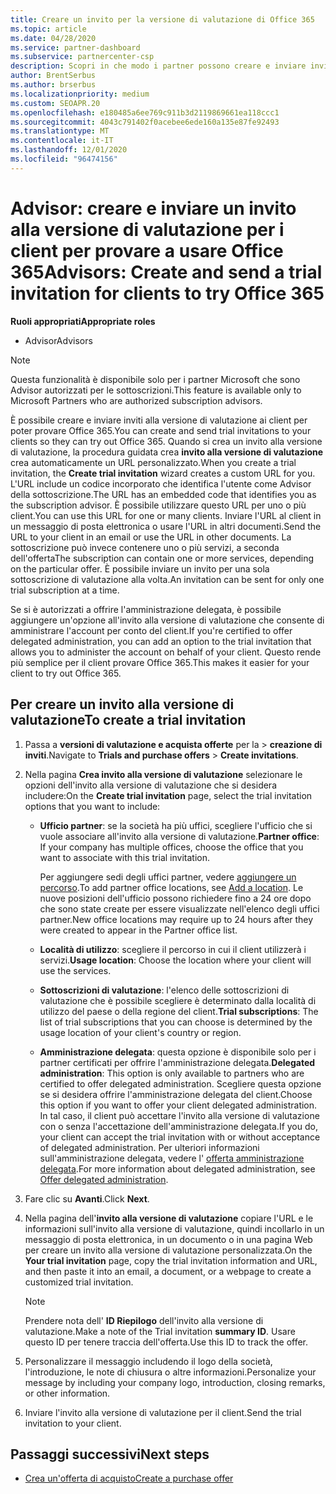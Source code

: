 ```yaml
---
title: Creare un invito per la versione di valutazione di Office 365
ms.topic: article
ms.date: 04/28/2020
ms.service: partner-dashboard
ms.subservice: partnercenter-csp
description: Scopri in che modo i partner possono creare e inviare inviti alla versione di valutazione per i loro clienti per provare a usare Office 365. I partner sono in gran parte un Advisor autorizzato per le sottoscrizioni.
author: BrentSerbus
ms.author: brserbus
ms.localizationpriority: medium
ms.custom: SEOAPR.20
ms.openlocfilehash: e180485a6ee769c911b3d2119869661ea118ccc1
ms.sourcegitcommit: 4043c791402f0acebee6ede160a135e87fe92493
ms.translationtype: MT
ms.contentlocale: it-IT
ms.lasthandoff: 12/01/2020
ms.locfileid: "96474156"
---
```

# <a name="advisors-create-and-send-a-trial-invitation-for-clients-to-try-office-365"></a><span data-ttu-id="737c8-104">Advisor: creare e inviare un invito alla versione di valutazione per i client per provare a usare Office 365</span><span class="sxs-lookup"><span data-stu-id="737c8-104">Advisors: Create and send a trial invitation for clients to try Office 365</span></span>


<span data-ttu-id="737c8-105">**Ruoli appropriati**</span><span class="sxs-lookup"><span data-stu-id="737c8-105">**Appropriate roles**</span></span>

- <span data-ttu-id="737c8-106">Advisor</span><span class="sxs-lookup"><span data-stu-id="737c8-106">Advisors</span></span>

> [!NOTE]
> <span data-ttu-id="737c8-107">Questa funzionalità è disponibile solo per i partner Microsoft che sono Advisor autorizzati per le sottoscrizioni.</span><span class="sxs-lookup"><span data-stu-id="737c8-107">This feature is available only to Microsoft Partners who are authorized subscription advisors.</span></span>

<span data-ttu-id="737c8-108">È possibile creare e inviare inviti alla versione di valutazione ai client per poter provare Office 365.</span><span class="sxs-lookup"><span data-stu-id="737c8-108">You can create and send trial invitations to your clients so they can try out Office 365.</span></span> <span data-ttu-id="737c8-109">Quando si crea un invito alla versione di valutazione, la procedura guidata crea **invito alla versione di valutazione** crea automaticamente un URL personalizzato.</span><span class="sxs-lookup"><span data-stu-id="737c8-109">When you create a trial invitation, the **Create trial invitation** wizard creates a custom URL for you.</span></span> <span data-ttu-id="737c8-110">L'URL include un codice incorporato che identifica l'utente come Advisor della sottoscrizione.</span><span class="sxs-lookup"><span data-stu-id="737c8-110">The URL has an embedded code that identifies you as the subscription advisor.</span></span> <span data-ttu-id="737c8-111">È possibile utilizzare questo URL per uno o più client.</span><span class="sxs-lookup"><span data-stu-id="737c8-111">You can use this URL for one or many clients.</span></span> <span data-ttu-id="737c8-112">Inviare l'URL al client in un messaggio di posta elettronica o usare l'URL in altri documenti.</span><span class="sxs-lookup"><span data-stu-id="737c8-112">Send the URL to your client in an email or use the URL in other documents.</span></span> <span data-ttu-id="737c8-113">La sottoscrizione può invece contenere uno o più servizi, a seconda dell'offerta</span><span class="sxs-lookup"><span data-stu-id="737c8-113">The subscription can contain one or more services, depending on the particular offer.</span></span> <span data-ttu-id="737c8-114">È possibile inviare un invito per una sola sottoscrizione di valutazione alla volta.</span><span class="sxs-lookup"><span data-stu-id="737c8-114">An invitation can be sent for only one trial subscription at a time.</span></span>

<span data-ttu-id="737c8-115">Se si è autorizzati a offrire l'amministrazione delegata, è possibile aggiungere un'opzione all'invito alla versione di valutazione che consente di amministrare l'account per conto del client.</span><span class="sxs-lookup"><span data-stu-id="737c8-115">If you're certified to offer delegated administration, you can add an option to the trial invitation that allows you to administer the account on behalf of your client.</span></span> <span data-ttu-id="737c8-116">Questo rende più semplice per il client provare Office 365.</span><span class="sxs-lookup"><span data-stu-id="737c8-116">This makes it easier for your client to try out Office 365.</span></span>

## <a name="to-create-a-trial-invitation"></a><span data-ttu-id="737c8-117">Per creare un invito alla versione di valutazione</span><span class="sxs-lookup"><span data-stu-id="737c8-117">To create a trial invitation</span></span>

1. <span data-ttu-id="737c8-118">Passa a **versioni di valutazione e acquista offerte** per la  >  **creazione di inviti**.</span><span class="sxs-lookup"><span data-stu-id="737c8-118">Navigate to **Trials and purchase offers** > **Create invitations**.</span></span>

2. <span data-ttu-id="737c8-119">Nella pagina **Crea invito alla versione di valutazione** selezionare le opzioni dell'invito alla versione di valutazione che si desidera includere:</span><span class="sxs-lookup"><span data-stu-id="737c8-119">On the **Create trial invitation** page, select the trial invitation options that you want to include:</span></span>

    - <span data-ttu-id="737c8-120">**Ufficio partner**: se la società ha più uffici, scegliere l'ufficio che si vuole associare all'invito alla versione di valutazione.</span><span class="sxs-lookup"><span data-stu-id="737c8-120">**Partner office**: If your company has multiple offices, choose the office that you want to associate with this trial invitation.</span></span>

        <span data-ttu-id="737c8-121">Per aggiungere sedi degli uffici partner, vedere [aggiungere un percorso](manage-locations.md).</span><span class="sxs-lookup"><span data-stu-id="737c8-121">To add partner office locations, see [Add a location](manage-locations.md).</span></span> <span data-ttu-id="737c8-122">Le nuove posizioni dell'ufficio possono richiedere fino a 24 ore dopo che sono state create per essere visualizzate nell'elenco degli uffici partner.</span><span class="sxs-lookup"><span data-stu-id="737c8-122">New office locations may require up to 24 hours after they were created to appear in the Partner office list.</span></span>

    - <span data-ttu-id="737c8-123">**Località di utilizzo**: scegliere il percorso in cui il client utilizzerà i servizi.</span><span class="sxs-lookup"><span data-stu-id="737c8-123">**Usage location**: Choose the location where your client will use the services.</span></span>
    - <span data-ttu-id="737c8-124">**Sottoscrizioni di valutazione**: l'elenco delle sottoscrizioni di valutazione che è possibile scegliere è determinato dalla località di utilizzo del paese o della regione del client.</span><span class="sxs-lookup"><span data-stu-id="737c8-124">**Trial subscriptions**: The list of trial subscriptions that you can choose is determined by the usage location of your client's country or region.</span></span>
    - <span data-ttu-id="737c8-125">**Amministrazione delegata**: questa opzione è disponibile solo per i partner certificati per offrire l'amministrazione delegata.</span><span class="sxs-lookup"><span data-stu-id="737c8-125">**Delegated administration**: This option is only available to partners who are certified to offer delegated administration.</span></span> <span data-ttu-id="737c8-126">Scegliere questa opzione se si desidera offrire l'amministrazione delegata del client.</span><span class="sxs-lookup"><span data-stu-id="737c8-126">Choose this option if you want to offer your client delegated administration.</span></span> <span data-ttu-id="737c8-127">In tal caso, il client può accettare l'invito alla versione di valutazione con o senza l'accettazione dell'amministrazione delegata.</span><span class="sxs-lookup"><span data-stu-id="737c8-127">If you do, your client can accept the trial invitation with or without acceptance of delegated administration.</span></span> <span data-ttu-id="737c8-128">Per ulteriori informazioni sull'amministrazione delegata, vedere l' [offerta amministrazione delegata](customers-revoke-admin-privileges.md).</span><span class="sxs-lookup"><span data-stu-id="737c8-128">For more information about delegated administration, see [Offer delegated administration](customers-revoke-admin-privileges.md).</span></span>

3. <span data-ttu-id="737c8-129">Fare clic su **Avanti**.</span><span class="sxs-lookup"><span data-stu-id="737c8-129">Click **Next**.</span></span>

4. <span data-ttu-id="737c8-130">Nella pagina dell'**invito alla versione di valutazione** copiare l'URL e le informazioni sull'invito alla versione di valutazione, quindi incollarlo in un messaggio di posta elettronica, in un documento o in una pagina Web per creare un invito alla versione di valutazione personalizzata.</span><span class="sxs-lookup"><span data-stu-id="737c8-130">On the **Your trial invitation** page, copy the trial invitation information and URL, and then paste it into an email, a document, or a webpage to create a customized trial invitation.</span></span>

    > [!NOTE]
    > <span data-ttu-id="737c8-131">Prendere nota dell' **ID Riepilogo** dell'invito alla versione di valutazione.</span><span class="sxs-lookup"><span data-stu-id="737c8-131">Make a note of the Trial invitation **summary ID**.</span></span> <span data-ttu-id="737c8-132">Usare questo ID per tenere traccia dell'offerta.</span><span class="sxs-lookup"><span data-stu-id="737c8-132">Use this ID to track the offer.</span></span>

5. <span data-ttu-id="737c8-133">Personalizzare il messaggio includendo il logo della società, l'introduzione, le note di chiusura o altre informazioni.</span><span class="sxs-lookup"><span data-stu-id="737c8-133">Personalize your message by including your company logo, introduction, closing remarks, or other information.</span></span>

6. <span data-ttu-id="737c8-134">Inviare l'invito alla versione di valutazione per il client.</span><span class="sxs-lookup"><span data-stu-id="737c8-134">Send the trial invitation to your client.</span></span>

## <a name="next-steps"></a><span data-ttu-id="737c8-135">Passaggi successivi</span><span class="sxs-lookup"><span data-stu-id="737c8-135">Next steps</span></span>

- [<span data-ttu-id="737c8-136">Crea un'offerta di acquisto</span><span class="sxs-lookup"><span data-stu-id="737c8-136">Create a purchase offer</span></span>](advisor-create-a-purchase-offer.md)

